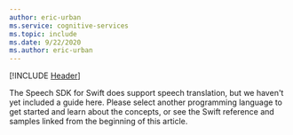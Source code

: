 ```yaml
---
author: eric-urban
ms.service: cognitive-services
ms.topic: include
ms.date: 9/22/2020
ms.author: eric-urban
---
```


[!INCLUDE [Header](../common/swift.md)]

The Speech SDK for Swift does support speech translation, but we haven't yet included a guide here. Please select another programming language to get started and learn about the concepts, or see the Swift reference and samples linked from the beginning of this article. 